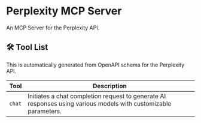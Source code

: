 # Perplexity MCP Server

An MCP Server for the Perplexity API.

## 🛠️ Tool List

This is automatically generated from OpenAPI schema for the Perplexity API.


| Tool | Description |
|------|-------------|
| `chat` | Initiates a chat completion request to generate AI responses using various models with customizable parameters. |
